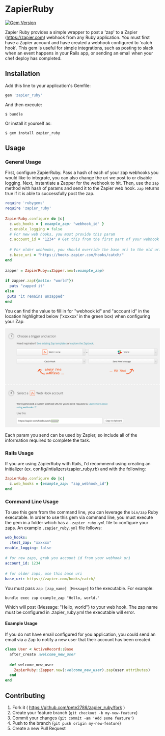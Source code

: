 # ZapierRuby

[![Gem Version](https://badge.fury.io/rb/zapier_ruby.svg)](http://badge.fury.io/rb/zapier_ruby)

Zapier Ruby provides a simple wrapper to post a 'zap' to a Zapier (https://zapier.com) webhook from any Ruby application. You must first have a Zapier account and have created a webhook configured to 'catch hook'. This gem is useful for simple integrations, such as posting to slack when an event happens in your Rails app, or sending an email when your chef deploy has completed.

## Installation

Add this line to your application's Gemfile:

```ruby
gem 'zapier_ruby'
```

And then execute:

    $ bundle

Or install it yourself as:

    $ gem install zapier_ruby

## Usage

### General Usage
First, configure ZapierRuby. Pass a hash of each of your zap webhooks you would like to integrate, you can also change the uri we post to or disable logging. Next, Instantiate a Zapper for the webhook to hit. Then, use the `zap` method with hash of params and send it to the Zapier web hook. `zap` returns true if it is able to successfully post the zap.

```ruby
require 'rubygems'
require 'zapier_ruby'

ZapierRuby.configure do |c|
  c.web_hooks = { example_zap: "webhook_id" }
  c.enable_logging = false
  # For new web hooks, you must provide this param
  c.account_id = "1234" # Get this from the first part of your webhook URI

  # For older webhooks, you should override the base uri to the old uri
  c.base_uri = "https://hooks.zapier.com/hooks/catch/"
end

zapper = ZapierRuby::Zapper.new(:example_zap)

if zapper.zap({hello: "world"})
  puts "zapped it"
else
 puts "it remains unzapped"
end

```

You can find the value to fill in for "webhook id" and "account id" in the location highlighted below ('xxxxxx' in the green box) when configuring your Zap:

![](https://github.com/pete2786/pete2786.github.io/blob/master/images/finding_webhook.png)


Each param you send can be used by Zapier, so include all of the information required to complete the task.

### Rails Usage
If you are using ZapierRuby with Rails, I'd recommend using creating an initializer (ex. config/intializers/zapier_ruby.rb) and with the following:

```ruby
ZapierRuby.configure do |c|
  c.web_hooks = {example_zap: "zap_webhook_id"}
end
```

### Command Line Usage ###
To use this gem from the command line, you can leverage the `bin/zap` Ruby executable. In order to use this gem via command line, you must execute the gem in a folder which has a `.zapier_ruby.yml` file to configure your zaps. An example `.zapier_ruby.yml` file follows:

```yaml
web_hooks:
  :test_zap: "xxxxxx"
enable_logging: false

# for new zaps, grab you account id from your webhook uri
account_id: 1234

# for older zaps, use this base uri
base_uri: https://zapier.com/hooks/catch/

```

You must pass `zap [zap_name] [Message]` to the executable. For example:
```
bundle exec zap example_zap "Hello, world."
```

Which will post {Message: "Hello, world"} to your web hook. The zap name must be configured in .zapier_ruby.yml the executable will error.

#### Example Usage

If you do not have email configured for you application, you could send an email via a Zap to notify a new user that their account has been created.

```ruby
class User < ActiveRecord::Base
  after_create :welcome_new_user

  def welcome_new_user
    ZapierRuby::Zapper.new(:welcome_new_user).zap(user.attributes)
  end
end
```


## Contributing

1. Fork it ( https://github.com/pete2786/zapier_ruby/fork )
2. Create your feature branch (`git checkout -b my-new-feature`)
3. Commit your changes (`git commit -am 'Add some feature'`)
4. Push to the branch (`git push origin my-new-feature`)
5. Create a new Pull Request
